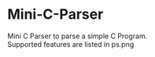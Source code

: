 # Mini-C-Parser
Mini C Parser to parse a simple C Program. 
<br/>
Supported features are listed in ps.png
